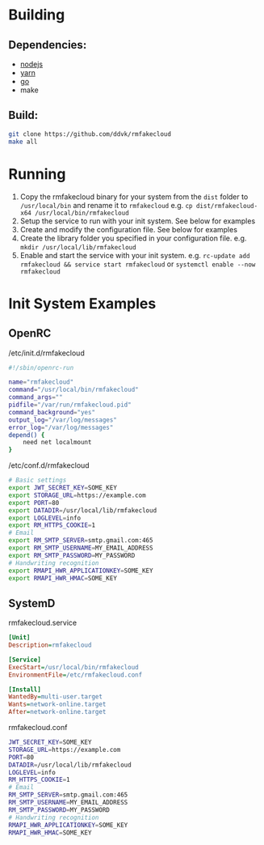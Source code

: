 Building
========

Dependencies:
-------------

* [nodejs](https://nodejs.org)
* [yarn](https://yarnpkg.com/)
* [go](https://go.dev/)
* make

Build:
------

```sh
git clone https://github.com/ddvk/rmfakecloud
make all
```

Running
=======

1. Copy the rmfakecloud binary for your system from the `dist` folder to `/usr/local/bin` and rename it to `rmfakecloud`
   e.g. `cp dist/rmfakecloud-x64 /usr/local/bin/rmfakecloud`
2. Setup the service to run with your init system. See below for examples
3. Create and modify the configuration file. See below for examples
4. Create the library folder you specified in your configuration file.
   e.g. `mkdir /usr/local/lib/rmfakecloud`
5. Enable and start the service with your init system.
   e.g. `rc-update add rmfakecloud && service start rmfakecloud` or `systemctl enable --now rmfakecloud`


Init System Examples
====================

OpenRC
------
/etc/init.d/rmfakecloud
```sh
#!/sbin/openrc-run

name="rmfakecloud"
command="/usr/local/bin/rmfakecloud"
command_args=""
pidfile="/var/run/rmfakecloud.pid"
command_background="yes"
output_log="/var/log/messages"
error_log="/var/log/messages"
depend() {
    need net localmount
}
```
/etc/conf.d/rmfakecloud
```sh
# Basic settings
export JWT_SECRET_KEY=SOME_KEY
export STORAGE_URL=https://example.com
export PORT=80
export DATADIR=/usr/local/lib/rmfakecloud
export LOGLEVEL=info
export RM_HTTPS_COOKIE=1
# Email
export RM_SMTP_SERVER=smtp.gmail.com:465
export RM_SMTP_USERNAME=MY_EMAIL_ADDRESS
export RM_SMTP_PASSWORD=MY_PASSWORD
# Handwriting recognition
export RMAPI_HWR_APPLICATIONKEY=SOME_KEY
export RMAPI_HWR_HMAC=SOME_KEY
```

SystemD
-------
rmfakecloud.service
```ini
[Unit]
Description=rmfakecloud

[Service]
ExecStart=/usr/local/bin/rmfakecloud
EnvironmentFile=/etc/rmfakecloud.conf

[Install]
WantedBy=multi-user.target
Wants=network-online.target
After=network-online.target
```
rmfakecloud.conf
```sh
JWT_SECRET_KEY=SOME_KEY
STORAGE_URL=https://example.com
PORT=80
DATADIR=/usr/local/lib/rmfakecloud
LOGLEVEL=info
RM_HTTPS_COOKIE=1
# Email
RM_SMTP_SERVER=smtp.gmail.com:465
RM_SMTP_USERNAME=MY_EMAIL_ADDRESS
RM_SMTP_PASSWORD=MY_PASSWORD
# Handwriting recognition
RMAPI_HWR_APPLICATIONKEY=SOME_KEY
RMAPI_HWR_HMAC=SOME_KEY
```
